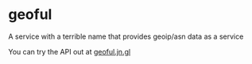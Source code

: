 # geoful

A service with a terrible name that provides geoip/asn data as a service

You can try the API out at [geoful.jn.gl](http://geoful.jn.gl)
